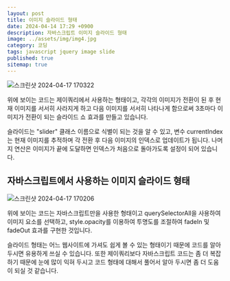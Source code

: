 ```yaml
---
layout: post
title: 이미지 슬라이드 형태
date: 2024-04-14 17:29 +0900
description: 자바스크립트 이미지 슬라이드 형태
image: ../assets/img/img4.jpg
category: 코딩
tags: javascript jquery image slide
published: true
sitemap: true
---
```




![스크린샷 2024-04-17 170322](https://github.com/webweaver420/webweaver420.github.io/assets/166381564/88a3f1fb-47aa-4345-a9bf-d6fb193930c6)

위에 보이는 코드는 제이쿼리에서 사용하는 형태이고, 각각의 이미지가 전환이 된 후 현재 이미지를 서서히 사라지게 하고 
다음 이미지를 서서히 나타나게 함으로써 3초마다 이미지가 전환이 되는 슬라이드 쇼 효과를 만들고 있습니다. 

슬라이드는 "slider" 클래스 이름으로 식별이 되는 것을 알 수 있고, 변수 currentIndex는 현재 이미지를 추적하며 각 전환 후 다음 이미지의 인덱스로 업데이트가 됩니다. 나머지 연산은 이미지가 끝에 도달하면 인덱스가 처음으로 돌아가도록 설정이 되어 있습니다.

## 자바스크립트에서 사용하는 이미지 슬라이드 형태

![스크린샷 2024-04-17 170206](https://github.com/webweaver420/webweaver420.github.io/assets/166381564/398b4ecd-f79f-4bd4-83c7-5d58ef54aa53)

위에 보이는 코드는 자바스크립트만을 사용한 형태이고
querySelectorAll을 사용하여 이미지 요소를 선택하고, style.opacity를 이용하여 투명도를 조절하여 fadeIn 및 fadeOut 효과를 구현한 것입니다.

슬라이드 형태는 어느 웹사이트에 가셔도 쉽게 볼 수 있는 형태이기 때문에 코드를 알아두시면 유용하게 쓰실 수 있습니다. 또한 제이쿼리보다 자바스크립트 코드는 좀 더 복잡하기 때문에 눈에 많이 익혀 두시고 코드 형태에 대해서 풀어서 알아 두시면 좀 더 도움이 되실 것 같습니다.






